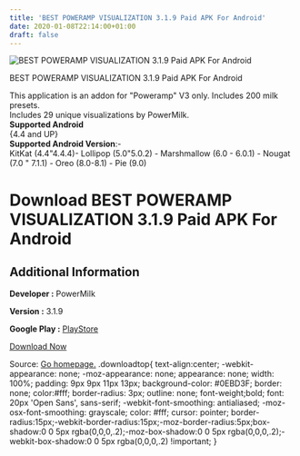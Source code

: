 ```yaml
---
title: 'BEST POWERAMP VISUALIZATION 3.1.9 Paid APK For Android'
date: 2020-01-08T22:14:00+01:00
draft: false
---
```


![BEST POWERAMP VISUALIZATION 3.1.9 Paid APK For Android](https://i0.wp.com/apkhome.net/wp-content/uploads/2020/01/BEST-POWERAMP-VISUALIZATION-3.1.9-Paid.png "BEST POWERAMP VISUALIZATION 3.1.9 Paid APK For Android")

  

BEST POWERAMP VISUALIZATION 3.1.9 Paid APK For Android

This application is an addon for "Poweramp" V3 only. Includes 200 milk presets.  
Includes 29 unique visualizations by PowerMilk.  
**Supported Android**  
{4.4 and UP}  
**Supported Android Version**:-  
KitKat (4.4"4.4.4)- Lollipop (5.0"5.0.2) - Marshmallow (6.0 - 6.0.1) - Nougat (7.0 " 7.1.1) - Oreo (8.0-8.1) - Pie (9.0)

Download BEST POWERAMP VISUALIZATION 3.1.9 Paid APK For Android
===============================================================

Additional Information
----------------------

**Developer :** PowerMilk

**Version :** 3.1.9

**Google Play :** [PlayStore](https://play.google.com/store/apps/details?id=best.poweramp.vis&hl=en)

  

[Download Now](https://store4app.co/post/best-poweramp-visualization-3-1-9-paid-apk-for-android_1578500304)

  
Source: [Go homepage.](https://store4app.co/post/best-poweramp-visualization-3-1-9-paid-apk-for-android_1578500304) .downloadtop{ text-align:center; -webkit-appearance: none; -moz-appearance: none; appearance: none; width: 100%; padding: 9px 9px 11px 13px; background-color: #0EBD3F; border: none; color:#fff; border-radius: 3px; outline: none; font-weight;bold; font: 20px 'Open Sans', sans-serif; -webkit-font-smoothing: antialiased; -moz-osx-font-smoothing: grayscale; color: #fff; cursor: pointer; border-radius:15px;-webkit-border-radius:15px;-moz-border-radius:5px;box-shadow:0 0 5px rgba(0,0,0,.2);-moz-box-shadow:0 0 5px rgba(0,0,0,.2);-webkit-box-shadow:0 0 5px rgba(0,0,0,.2) !important; }